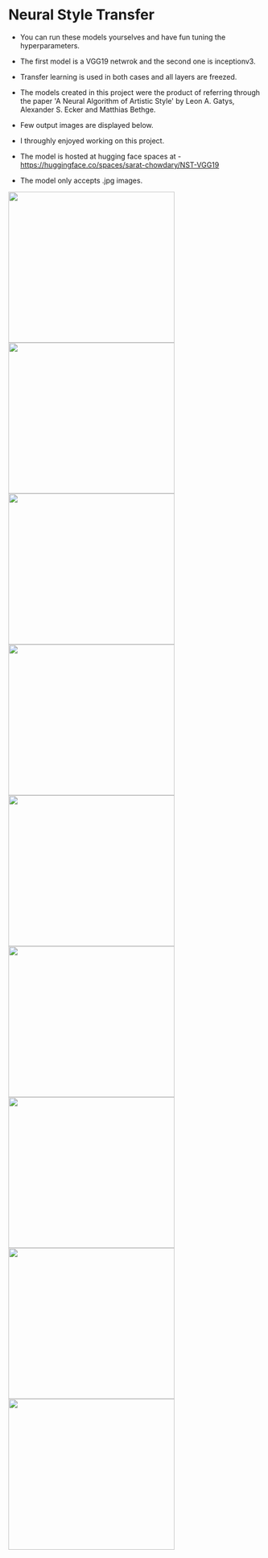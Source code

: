 # Neural Style Transfer

* You can run these models yourselves and have fun tuning the hyperparameters.

* The first model is a VGG19 netwrok and the second one is inceptionv3.
* Transfer learning is used in both cases and all layers are freezed.

* The models created in this project were the product of referring 
through the paper 'A Neural Algorithm of Artistic Style' by Leon A. Gatys, 
Alexander S. Ecker and Matthias Bethge. 

* Few output images are displayed below.
* I throughly enjoyed working on this project.

* The model is hosted at hugging face spaces at - https://huggingface.co/spaces/sarat-chowdary/NST-VGG19
* The model only accepts .jpg images.

<div style='float'>
<img height=300px width=330 src="https://user-images.githubusercontent.com/88512953/219962449-8ff43b43-5338-4e1d-8bee-99d4b506a256.jpg">
<img height=300px width=330 src="https://user-images.githubusercontent.com/88512953/219962473-07ece511-c927-4dff-ab0b-87ea622881b9.jpg">
<img height=300px width=330 src="https://user-images.githubusercontent.com/88512953/219963381-837e1ef1-7566-4fdb-aa74-8c0cc9c41b05.png">
</div>

<div style='float'>
<img height=300px width=330 src="https://user-images.githubusercontent.com/88512953/219962462-f3c8284b-8aaa-45b6-9cbc-ae31aec461e4.jpg">
<img height=300px width=330 src="https://user-images.githubusercontent.com/88512953/219962484-5ceb247e-e6b3-4d48-85c7-247a1fbf667e.jpg">
<img height=300px width=330 src="https://user-images.githubusercontent.com/88512953/219963443-9482c165-fb4e-4796-9e7a-d0618ebe276e.png">
</div>

<div style='float'>
<img height=300px width=330 src="https://user-images.githubusercontent.com/88512953/219963592-956fe1bd-6870-4a8a-8980-9f1d429a46b3.jpg">
<img height=300px width=330 src="https://user-images.githubusercontent.com/88512953/219963620-91469ea5-9d3f-490f-999d-74a4bb2dea92.jpg">
<img height=300px width=330 src="https://user-images.githubusercontent.com/88512953/219963566-02ae20d2-e79b-405f-a7af-68a94ca75775.png">
</div>

